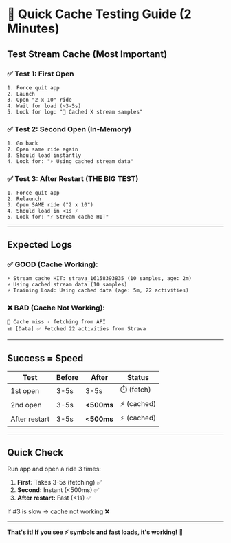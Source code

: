 # 🚀 Quick Cache Testing Guide (2 Minutes)

## Test Stream Cache (Most Important)

### ✅ Test 1: First Open
```
1. Force quit app
2. Launch
3. Open "2 x 10" ride
4. Wait for load (~3-5s)
5. Look for log: "💾 Cached X stream samples"
```

### ✅ Test 2: Second Open (In-Memory)
```
1. Go back
2. Open same ride again
3. Should load instantly
4. Look for: "⚡ Using cached stream data"
```

### ✅ Test 3: After Restart (THE BIG TEST)
```
1. Force quit app
2. Relaunch
3. Open SAME ride ("2 x 10")
4. Should load in <1s ⚡
5. Look for: "⚡ Stream cache HIT"
```

---

## Expected Logs

### ✅ GOOD (Cache Working):
```
⚡ Stream cache HIT: strava_16158393835 (10 samples, age: 2m)
⚡ Using cached stream data (10 samples)
⚡ Training Load: Using cached data (age: 5m, 22 activities)
```

### ❌ BAD (Cache Not Working):
```
📡 Cache miss - fetching from API
📊 [Data] ✅ Fetched 22 activities from Strava
```

---

## Success = Speed

| Test | Before | After | Status |
|------|--------|-------|--------|
| 1st open | 3-5s | 3-5s | ⏱️ (fetch) |
| 2nd open | 3-5s | **<500ms** | ⚡ (cached) |
| After restart | 3-5s | **<500ms** | ⚡ (cached) |

---

## Quick Check

Run app and open a ride 3 times:
1. **First:** Takes 3-5s (fetching) ✅
2. **Second:** Instant (<500ms) ✅
3. **After restart:** Fast (<1s) ✅

If #3 is slow → cache not working ❌

---

**That's it! If you see ⚡ symbols and fast loads, it's working!** 🎉
